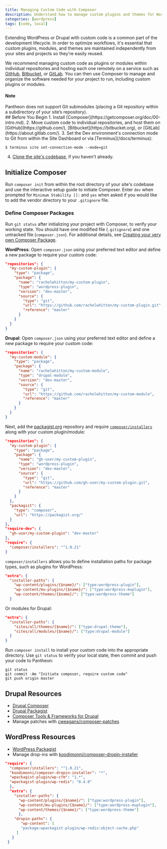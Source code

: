 ```yaml
---
title: Managing Custom Code with Composer
description: Understand how to manage custom plugins and themes for WordPress sites using Composer.
categories: [wordpress]
tags: [code, local]
---
```

Extending WordPress or Drupal with custom code is a common part of the development lifecycle. In order to optimize workflows, it's essential that custom plugins, modules, and themes are maintained independently from your sites and projects so they're easily reused.

We recommend managing custom code as plugins or modules within individual repositories and hosting each one remotely on a service such as [GitHub](https://github.com/), [Bitbucket](https://bitbucket.org), or [GitLab](https://about.gitlab.com/). You can then use Composer to manage and organize the software needed for your project to run, including custom plugins or modules.

<div class="alert alert-info">
<h4>Note</h4>
Pantheon does not support Git submodules (placing a Git repository within a subdirectory of your site’s repository).
</div>
## Before You Begin
1. Install [Composer](https://getcomposer.org/doc/00-intro.md).
2. Move custom code to individual repositories, and host them on [GitHub](https://github.com/), [Bitbucket](https://bitbucket.org), or [GitLab](https://about.gitlab.com/).
3. Set the Dev environment's connection mode to Git from within the Site Dashboard or via [Terminus](/docs/terminus):

 ```nohighlight
 $ terminus site set-connection-mode --mode=git
 ```

4. [Clone the site's codebase](/docs/git/#clone-your-site-codebase), if you haven't already.

## Initialize Composer
Run `composer init` from within the root directory of your site's codebase and use the interactive setup guide to initiate Composer. Enter `dev` when prompted for `Minimum Stability []:` and `yes` when asked if you would like to add the vendor directory to your `.gitignore` file.

### Define Composer Packages
Run `git status` after initializing your project with Composer, to verify your working state. You should have one modified file (`.gitignore`) and one untracked file (`composer.json`). For additional details, see [Creating your very own Composer Package](http://knpuniversity.com/screencast/question-answer-day/create-composer-package). 

**WordPress**: Open `composer.json` using your preferred text editor and define a new package to require your custom code:  

```json
"repositories": {
  "my-custom-plugin": {
    "type": "package",
    "package": {
      "name": "rachelwhitton/my-custom-plugin",
      "type": "wordpress-plugin",
      "version": "dev-master",
      "source": {
        "type": "git",
        "url": "https://github.com/rachelwhitton/my-custom-plugin.git",
        "reference": "master"
      }
    }
  }
}
```

**Drupal**: Open `composer.json` using your preferred text editor and define a new package to require your custom code:  

```json
"repositories": {
  "my-custom-module": {
    "type": "package",
    "package": {
      "name": "rachelwhitton/my-custom-module",
      "type": "drupal-module",
      "version": "dev-master",
      "source": {
        "type": "git",
        "url": "https://github.com/rachelwhitton/my-custom-module",
        "reference": "master"
      }
    }
  }
}
```

Next, add the [packagist.org](https://packagist.org/) repository and require [`composer/installers`](https://github.com/composer/installers) along with your custom plugin/module:

```json
"repositories": {
  "my-custom-plugin": {
    "type": "package",
    "package": {
      "name": "gh-user/my-custom-plugin",
      "type": "wordpress-plugin",
      "version": "dev-master",
      "source": {
        "type": "git",
        "url": "https://github.com/gh-user/my-custom-plugin.git",
        "reference": "master"
      }
    }
  },
  "packagist": {
    "type": "composer",
    "url": "https://packagist.org/"
  }
},
"require-dev": {
  "gh-user/my-custom-plugin": "dev-master"
},
"require": {
  "composer/installers": "^1.0.21"
}
```
`composer/installers` allows you to define installation paths for package types, such as plugins for WordPress:
```json
"extra": {
  "installer-paths": {
    "wp-content/plugins/{$name}/": ["type:wordpress-plugin"],
    "wp-content/mu-plugins/{$name}/": ["type:wordpress-muplugin"],
    "wp-content/themes/{$name}/": ["type:wordpress-theme"]
  }
```
Or modules for Drupal:
```json
"extra": {
  "installer-paths": {
    "sites/all/themes/{$name}/": ["type:drupal-theme"],
    "sites/all/modules/{$name}/": ["type:drupal-module"]
  }
}
```
Run `composer install` to install your custom code into the appropriate directory. Use `git status` to verify your local state, then commit and push your code to Pantheon:
```
git status
git commit -Am "Initiate composer, require custom code"
git push origin master
```

## Drupal Resources

- [Drupal Composer](http://drupal-composer.org/)
- [Drupal Packagist](https://packagist.drupal-composer.org/)
- [Composer Tools & Frameworks for Drupal](http://www.slideshare.net/GetPantheon/composer-tools-and-frameworks-for-drupal-20-may)
- Manage patches with [cweagans/composer-patches](https://github.com/cweagans/composer-patches)

## WordPress Resources
- [WordPress Packagist](https://wpackagist.org)
-  Manage drop-ins with [koodimonni/composer-dropin-installer](https://github.com/Koodimonni/Composer-Dropin-Installer)

 ```json
 "require": {
   "composer/installers": "^1.0.21",
   "koodimonni/composer-dropin-installer": "*",
   "wpackagist-plugin/wp-cfm": "1.*",
   "wpackagist-plugin/wp-redis": "0.4.0"
   },
   "extra": {
     "installer-paths": {
       "wp-content/plugins/{$name}/": ["type:wordpress-plugin"],
       "wp-content/mu-plugins/{$name}/": ["type:wordpress-muplugin"],
       "wp-content/themes/{$name}/": ["type:wordpress-theme"]
       },
     "dropin-paths": {
        "wp-content": [
        "package:wpackagist-plugin/wp-redis:object-cache.php"
      ]
    }
  }
 ```
